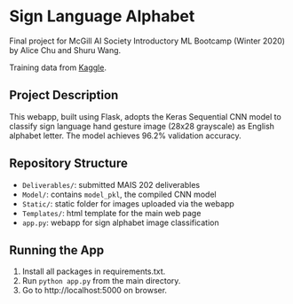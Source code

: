 # Sign Language Alphabet
Final project for McGill AI Society Introductory ML Bootcamp (Winter 2020) by Alice Chu and Shuru Wang.

Training data from [Kaggle](https://www.kaggle.com/datasets/datamunge/sign-language-mnist).

## Project Description
This webapp, built using Flask, adopts the Keras Sequential CNN model to classify sign language hand gesture image (28x28 grayscale) as English alphabet letter. The model achieves 96.2% validation accuracy.

## Repository Structure
- `Deliverables/`: submitted MAIS 202 deliverables
- `Model/`: contains `model_pkl`, the compiled CNN model 
- `Static/`: static folder for images uploaded via the webapp
- `Templates/`: html template for the main web page
- `app.py`: webapp for sign alphabet image classification

## Running the App
1. Install all packages in requirements.txt. 
2. Run `python app.py` from the main directory. 
3. Go to http://localhost:5000 on browser.


